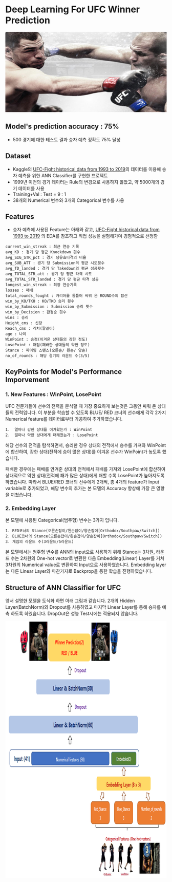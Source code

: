 


# Deep Learning For UFC Winner Prediction
<p align="center"><img width="700" height="250" src="https://github.com/wonwooo/UFC-WinnerPrediction/blob/master/JDSvsCain.jpg"/></p>

## Model's prediction accuracy : 75%
- 500 경기에 대한 테스트 결과 승자 예측 정확도 75% 달성

## Dataset
- Kaggle의 [UFC-Fight historical data from 1993 to 2019](<https://github.com/graykode/toeicbert>)의 데이터를 이용해 승자 예측을 위한 ANN Classifier를 구현한 프로젝트
- 1999년 이전의 경기 데이터는 Rule의 변경으로 사용하지 않았고, 약 5000개의 경기 데이터를 사용
- Training+Val : Test = 9 : 1
- 38개의 Numerical 변수와 3개의 Categorical 변수를 사용

## Features

- 승자 예측에 사용된 Feature는 아래와 같고, [UFC-Fight historical data from 1993 to 2019](<https://github.com/graykode/toeicbert>) 의 EDA를 참조하고 직접 성능을 실험해가며 경험적으로 선정함
```
current_win_streak : 최근 연승 기록
avg_KD : 경기 당 평균 Knockdown 횟수
avg_SIG_STR_pct : 경기 당유효타격의 비율
avg_SUB_ATT : 경기 당 Submission의 평균 시도횟수
avg_TD_landed : 경기 당 Takedown의 평균 성공횟수
avg_TOTAL_STR_att : 경기 당 평균 타격 시도
avg_TOTAL_STR_landed : 경기 당 평균 타격 성공
longest_win_streak : 최장 연승기록
losses : 패배
total_rounds_fought : 커리어를 통틀어 싸워 온 ROUND수의 합산
win_by_KO/TKO : KO/TKO 승리 횟수
win_by_Submission : Submission 승리 횟수
win_by_Decision : 판정승 횟수
wins : 승리
Height_cms : 신장
Reach_cms : 리치(팔길이)
age : 나이
WinPoint : 승점(이겨온 상대들의 강한 정도)
LosePoint : 패점(패배한 상대들의 약한 정도)
Stance : 파이팅 스탠스(오른손/ 왼손/ 양손)
no_of_rounds : 해당 경기의 라운드 수(3/5)
```

## KeyPoints for Model's Performance Imporvement

### 1.  New Features : WinPoint, LosePoint
UFC 전문가들이 선수의 전력을 분석할 때 가장 중요하게 보는것은 그동안 싸워 온 상대들의 전력입니다. 이 부분을 학습할 수 있도록 BLUE/ RED 코너의 선수에게 각각 2가지 Numerical feature를 데이터로부터 가공하여 추가하였습니다.
```
1.  얼마나 강한 상대를 이겨왔는가 : WinPoint
2.  얼마나 약한 상대에게 패해왔는가 : LosePoint
```
해당 선수의 전적을 탐색하면서, 승리한 경우 상대의 전적에서 승수를 가져와 WinPoint에 합산하여, 강한 상대(전적에 승이 많은 상대)를 이겨온 선수가 WinPoint가 높도록 했습니다.

패배한 경우에는 패배를 안겨준 상대의 전적에서 패배를 가져와 LosePoint에 합산하여 상대적으로 약한 상대(전적에 패가 많은 상대)에게 패할 수록 LosePoint가 높아지도록 하였습니다. 따라서 BLUE/RED 코너의 선수에게 2개씩, 총 4개의 feature가 Input variable로 추가되었고, 해당 변수의 추가는 본 모델의 Accuracy 향상에 가장 큰 영향을 끼쳤습니다. 

### 2. Embedding Layer
본 모델에 사용된 Categorical(범주형) 변수는 3가지 입니다.
```
1. RED코너의 Stance(오른손잡이/왼손잡이/양손잡이[Orthodox/Southpaw/Switch])
2. BLUE코너의 Stance(오른손잡이/왼손잡이/양손잡이[Orthodox/Southpaw/Switch])
3. 게임의 라운드 수(3라운드/5라운드)
```
본 모델에서는 범주형 변수를 ANN의 input으로 사용하기 위해 Stance는 3차원, 라운드 수는 2차원의 One-hot vector로 변환한 다음 Embedding(Linear) Layer를 거쳐 3차원의 Numerical value로 변환하여 Input으로 사용하였습니다. Embedding layer는 다른 Linear Layer와 마찬가지로 Backprop을 통한 학습을 진행하였습니다.

## Structure of ANN Classifier for UFC

앞서 설명한 모델을 도식화 하면 아래 그림과 같습니다.
2개의 Hidden Layer(BatchNorm)와 Dropout를 사용하였고 마지막 Linear Layer를 통해
승자를 예측 하도록 하였습니다. DropOut은 성능 Test시에는 적용되지 않습니다.


<p align="center"><img width="800" height="800" src="https://github.com/wonwooo/UFC-WinnerPrediction/blob/master/ANN_structure.PNG"/></p>
